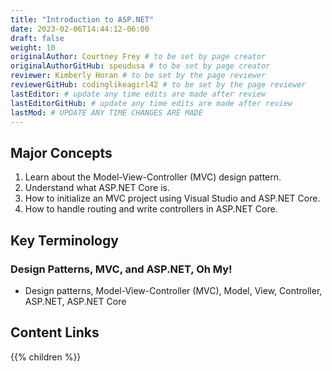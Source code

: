 ```yaml
---
title: "Introduction to ASP.NET"
date: 2023-02-06T14:44:12-06:00
draft: false
weight: 10
originalAuthor: Courtney Frey # to be set by page creator
originalAuthorGitHub: speudusa # to be set by page creator
reviewer: Kimberly Horan # to be set by the page reviewer
reviewerGitHub: codinglikeagirl42 # to be set by the page reviewer
lastEditor: # update any time edits are made after review
lastEditorGitHub: # update any time edits are made after review
lastMod: # UPDATE ANY TIME CHANGES ARE MADE
---
```



## Major Concepts

1. Learn about the Model-View-Controller (MVC) design pattern.
1. Understand what ASP.NET Core is.
1. How to initialize an MVC project using Visual Studio and ASP.NET Core.
1. How to handle routing and write controllers in ASP.NET Core.

## Key Terminology

### Design Patterns, MVC, and ASP.NET, Oh My!

- Design patterns, Model-View-Controller (MVC), Model, View, Controller, ASP.NET, ASP.NET Core

## Content Links

{{% children %}}